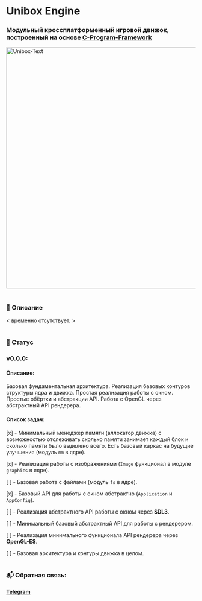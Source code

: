 # Unibox Engine
### Модульный кроссплатформенный игровой движок, построенный на основе [C-Program-Framework](https://github.com/LukovDev/C-Program-Framework)
<img width="1280" height="640" alt="Unibox-Text" src="https://github.com/user-attachments/assets/9666b53a-3b12-4376-9c29-c5272f8b5a22" />

#

### 📌 Описание

< временно отсутствует. >

#

### 📍 Статус

### v0.0.0:
#### Описание:
Базовая фундаментальная архитектура.
Реализация базовых контуров структуры ядра и движка.
Простая реализация работы с окном. Простые обёртки и абстракции API.
Работа с OpenGL через абстрактный API рендерера.

#### Список задач:
[x] - Минимальный менеджер памяти (аллокатор движка) с возможностью отслеживать сколько памяти занимает каждый блок
      и сколько памяти было выделено всего. Есть базовый каркас на будущие улучшения (модуль ```mm``` в ядре).

[x] - Реализация работы с изображениями (```Image``` функционал в модуле ```graphics``` в ядре).

[ ] - Базовая работа с файлами (модуль ```fs``` в ядре).

[x] - Базовый API для работы с окном абстрактно (```Application``` и ```AppConfig```).

[ ] - Реализация абстрактного API работы с окном через **SDL3**.

[ ] - Минимальный базовый абстрактный API для работы с рендерером.

[ ] - Реализация минимального функционала API рендерера через **OpenGL-ES**.

[ ] - Базовая архитектура и контуры движка в целом.

#

### 📬 Обратная связь:
#### [Telegram](https://t.me/mr_lukov)
